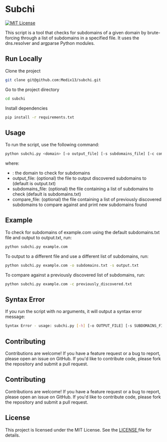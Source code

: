 # Subchi

[![MIT License](https://img.shields.io/badge/License-MIT-green.svg)](https://choosealicense.com/licenses/mit/)

This script is a tool that checks for subdomains of a given domain by brute-forcing through a list of subdomains in a specified file. It uses the dns.resolver and argparse Python modules.

## Run Locally

Clone the project

```bash
git clone git@github.com:Medix13/subchi.git
```

Go to the project directory

```bash
cd subchi
```

Install dependencies

```bash
pip install -r requirements.txt
```

## Usage

To run the script, use the following command:

```bash
python subchi.py <domain> [-o output_file] [-s subdomains_file] [-c compare_file]
```

where:

- <domain>: the domain to check for subdomains
- output_file: (optional) the file to output discovered subdomains to (default is output.txt)
- subdomains_file: (optional) the file containing a list of subdomains to check (default is subdomains.txt)
- compare_file: (optional) the file containing a list of previously discovered subdomains to compare against and print new subdomains found

## Example

To check for subdomains of example.com using the default subdomains.txt file and output to output.txt, run:

```bash
python subchi.py example.com
```

To output to a different file and use a different list of subdomains, run:

```bash
python subchi.py example.com -o subdomains.txt -s output.txt
```

To compare against a previously discovered list of subdomains, run:

```bash
python subchi.py example.com -c previously_discovered.txt
```

## Syntax Error

If you run the script with no arguments, it will output a syntax error message:

```bash
Syntax Error - usage: subchi.py [-h] [-o OUTPUT_FILE] [-s SUBDOMAINS_FILE] [-c COMPARE_FILE] domain
```

## Contributing

Contributions are welcome! If you have a feature request or a bug to report, please open an issue on GitHub. If you'd like to contribute code, please fork the repository and submit a pull request.

## Contributing

Contributions are welcome! If you have a feature request or a bug to report, please open an issue on GitHub. If you'd like to contribute code, please fork the repository and submit a pull request.

## License

This project is licensed under the MIT License. See the [LICENSE ](LICENSE) file for details.
